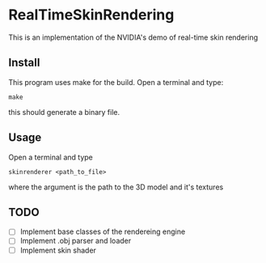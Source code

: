 RealTimeSkinRendering
===============
This is an implementation of the NVIDIA's demo of real-time skin rendering

Install
---------------
This program uses make for the build.
Open a terminal and type:

    make

this should generate a binary file.

Usage
---------------
Open a terminal and type

    skinrenderer <path_to_file>

where the argument is the path to the 3D model and it's textures

TODO
---------------
- [ ] Implement base classes of the rendereing engine
- [ ] Implement .obj parser and loader
- [ ] Implement skin shader
